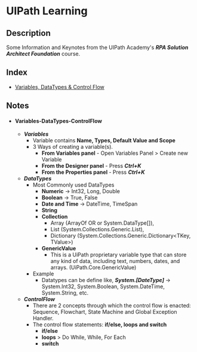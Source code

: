 # UIPath Learning

## Description
Some Information and Keynotes from the UIPath Academy's ***RPA Solution Architect Foundation*** course.

## Index
* [Variables, DataTypes & Control Flow](#variables-datatypes-controlflow)

## Notes
- #### Variables-DataTypes-ControlFlow
  - ***Variables***
     - Variable contains **Name, Types, Default Value and Scope**
     - 3 Ways of creating a variable(s).
       - **From Variables panel** - Open Variables Panel > Create new Variable
       - **From the Designer panel** - Press ***Ctrl+K***
       - **From the Properties panel** - Press ***Ctrl+K***
   - ***DataTypes***
     - Most Commonly used DataTypes
       - **Numeric** -> Int32, Long, Double
       - **Boolean** -> True, False
       - **Date and Time** -> DateTime, TimeSpan
       - **String**
       - **Collection**
         - Array (ArrayOf<T> OR or System.DataType[]),
         - List (System.Collections.Generic.List<T>),
         - Dictionary (System.Collections.Generic.Dictionary<TKey, TValue>)
       - **GenericValue**
         - This is a UiPath proprietary variable type that can store any kind of data, including text, numbers, dates, and arrays. (UiPath.Core.GenericValue)
     - Example
       - Datatypes can be define like, ***System.[DateType]*** -> System.Int32, System.Boolean, System.DateTime, System.String, etc.
   - ***ControlFlow***
     - There are 2 concepts through which the control flow is enacted: Sequence, Flowchart, State Machine and Global Exception Handler.
     - The control flow statements: **if/else, loops and switch**
       - **if/else**
       - **loops** > Do While, While, For Each
       - **switch**
